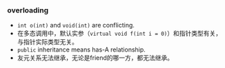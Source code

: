 ### overloading

* `int o(int)` and `void(int)` are conflicting.
* 在多态调用中，默认实参（`virtual void f(int i = 0)`）和指针类型有关，与指针实际类型无关。
* `public` inheritance means has-A relationship.
* 友元关系无法继承，无论是friend的哪一方，都无法继承。



